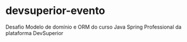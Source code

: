# devsuperior-evento
Desafio Modelo de domínio e ORM do curso Java Spring Professional da plataforma DevSuperior
